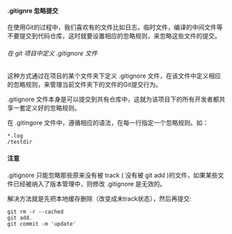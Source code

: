 #### .gitignre  忽略提交

在使用Git的过程中，我们喜欢有的文件比如日志，临时文件，编译的中间文件等不要提交到代码仓库，这时就要设置相应的忽略规则，来忽略这些文件的提交。 



###### 在 git 项目中定义 .gitignore 文件

这种方式通过在项目的某个文件夹下定义 .gitignore 文件，在该文件中定义相应的忽略规则，来管理当前文件夹下的文件的Git提交行为。 

.gitignore 文件本身是可以提交到共有仓库中，这就为该项目下的所有开发者都共享一套定义好的忽略规则。

在 .gitingore 文件中，遵循相应的语法，在每一行指定一个忽略规则。如：

```
*.log
/testdir
```



#### 注意

.gitignore 只能忽略那些原来没有被 track ( 没有被 git add )的文件，如果某些文件已经被纳入了版本管理中，则修改 .gitignore 是无效的。 

解决方法就是先把本地缓存删除（改变成未track状态），然后再提交: 

```
git rm -r --cached
git add.
git commit -m 'update'
```

